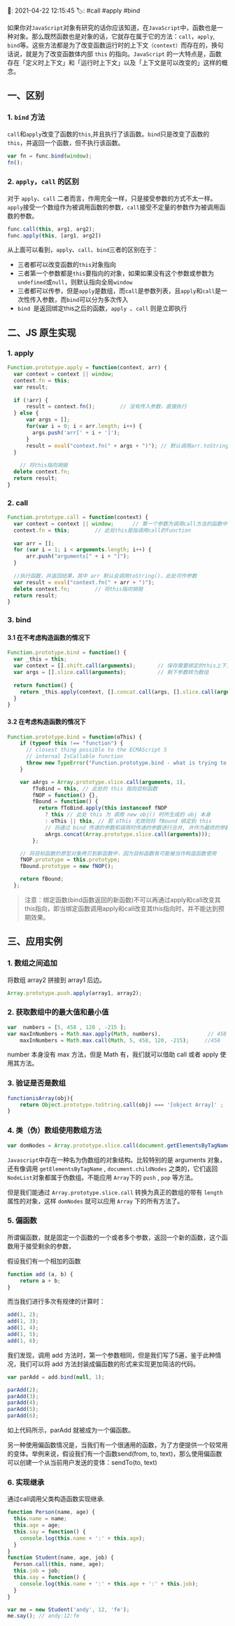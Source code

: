 📆: 2021-04-22 12:15:45
🏷: #call #apply #bind

如果你对`JavaScript`对象有研究的话你应该知道，在`JavaScript`中，函数也是一种对象。那么既然函数也是对象的话，它就存在属于它的方法：`call`，`apply`, `bind`等。这些方法都是为了改变函数运行时的上下文`（context）`而存在的，换句话说，就是为了改变函数体内部 `this` 的指向。`JavaScript` 的一大特点是，函数存在「定义时上下文」和「运行时上下文」以及「上下文是可以改变的」这样的概念。

## 一、区别

### 1. `bind` 方法

`call`和`apply`改变了函数的`this`,并且执行了该函数。`bind`只是改变了函数的`this`，并返回一个函数，但不执行该函数。

```javascript
var fn = func.bind(window);
fn();
```

### 2. `apply`，`call` 的区别

对于 `apply`、`call` 二者而言，作用完全一样，只是接受参数的方式不太一样。`apply`接受一个数组作为被调用函数的参数，`call`接受不定量的参数作为被调用函数的参数。

```javascript
func.call(this, arg1, arg2);
func.apply(this, [arg1, arg2])
```

从上面可以看到，`apply`、`call`、`bind`三者的区别在于：

- 三者都可以改变函数的`this`对象指向
- 三者第一个参数都是`this`要指向的对象，如果如果没有这个参数或参数为`undefined`或`null`，则默认指向全局`window`
- 三者都可以传参，但是`apply`是数组，而`call`是参数列表，且`apply`和`call`是一次性传入参数，而`bind`可以分为多次传入
- `bind `是返回绑定this之后的函数，`apply `、`call` 则是立即执行 
## 二、JS 原生实现
### 1. apply
```javascript
Function.prototype.apply = function(context, arr) {
  var context = context || window;
  context.fn = this;
  var result;
  
  if (!arr) {
      result = context.fn();        // 没有传入参数，直接执行
  } else {
      var args = [];
      for(var i = 0; i < arr.length; i++) {
        args.push('arr[' + i + ']');
      }
      result = eval("context.fn(" + args + ")"); // 默认调用arr.toString()方法
  }
  
	// 将this指向销毁
  delete context.fn;
  return result;
}
```

### 2. call

```javascript
Function.prototype.call = function(context) {
  var context = context || window;      // 第一个参数为调用call方法的函数中的this指向
  context.fn = this;        // 此处this是指调用call的function
  
  var arr = [];
  for (var i = 1; i < arguments.length; i++) {
      arr.push("arguments[" + i + "]");
  }
  
  //执行函数，并返回结果，其中 arr 默认会调用toString()，此处可作参数
  var result = eval("context.fn(" + arr + ")");
  delete context.fn;        // 将this指向销毁
  return result;
}
```

### 3. bind

#### 3.1 在不考虑构造函数的情况下

```javascript
Function.prototype.bind = function() {
  var _this = this;
  var context = [].shift.call(arguments);       // 保存需要绑定的this上下文
  var args = [].slice.call(arguments);          // 剩下参数转为数组
  
  return function() {
    return _this.apply(context, [].concat.call(args, [].slice.call(arguments)));
  }
}
```

#### 3.2 在考虑构造函数的情况下

```javascript
Function.prototype.bind = function(oThis) {
    if (typeof this !== "function") {
      // closest thing possible to the ECMAScript 5
      // internal IsCallable function
      throw new TypeError("Function.prototype.bind - what is trying to be bound is not callable");
    }

    var aArgs = Array.prototype.slice.call(arguments, 1), 
        fToBind = this, // 此处的 this 指向目标函数
        fNOP = function() {},
        fBound = function() {
          return fToBind.apply(this instanceof fNOP
            ? this // 此处 this 为 调用 new obj() 时所生成的 obj 本身
            : oThis || this, // 若 oThis 无效则将 fBound 绑定到 this
            // 将通过 bind 传递的参数和调用时传递的参数进行合并, 并作为最终的参数传递
            aArgs.concat(Array.prototype.slice.call(arguments)));
        };

    // 将目标函数的原型对象拷贝到新函数中，因为目标函数有可能被当作构造函数使用
    fNOP.prototype = this.prototype;
    fBound.prototype = new fNOP();

    return fBound;
  };
```

> 注意：绑定函数(bind函数返回的新函数)不可以再通过apply和call改变其this指向，即当绑定函数调用apply和call改变其this指向时，并不能达到预期效果。


## 三、应用实例

### 1. 数组之间追加

将数组 array2 拼接到 array1 后边。

```javascript
Array.prototype.push.apply(array1, array2);
```

### 2. 获取数组中的最大值和最小值

```javascript
var  numbers = [5, 458 , 120 , -215 ]; 
var maxInNumbers = Math.max.apply(Math, numbers),               // 458
    maxInNumbers = Math.max.call(Math, 5, 458, 120, -215);     //458
```

number 本身没有 max 方法，但是 Math 有，我们就可以借助 call 或者 apply 使用其方法。

### 3. 验证是否是数组

```javascript
functionisArray(obj){ 
    return Object.prototype.toString.call(obj) === '[object Array]' ;
}
```

### 4. 类（伪）数组使用数组方法

```javascript
var domNodes = Array.prototype.slice.call(document.getElementsByTagName("*"));
```

`Javascript`中存在一种名为伪数组的对象结构。比较特别的是 arguments 对象，还有像调用 `getElementsByTagName` , `document.childNodes` 之类的，它们返回`NodeList`对象都属于伪数组。不能应用 `Array`下的 `push` , `pop` 等方法。

但是我们能通过 `Array.prototype.slice.call` 转换为真正的数组的带有 `length` 属性的对象，这样 `domNodes` 就可以应用 `Array` 下的所有方法了。

### 5. 偏函数

所谓偏函数，就是固定一个函数的一个或者多个参数，返回一个新的函数，这个函数用于接受剩余的参数，

假设我们有一个相加的函数

```javascript
function add (a, b) {
	return a + b;
}
```

而当我们进行多次有规律的计算时：

```javascript
add(1, 2);
add(1, 3);
add(1, 4);
add(1, 5);
add(1, 6);
```

我们发现，调用 add 方法时，第一个参数相同，但是我们写了5遍，鉴于此种情况，我们可以将 add 方法封装成偏函数的形式来实现更加简洁的代码。

```javascript
var parAdd = add.bind(null, 1);

parAdd(2);
parAdd(3);
parAdd(4);
parAdd(5);
parAdd(6);
```

如上代码所示，parAdd 就被成为一个偏函数。

另一种使用偏函数情况是，当我们有一个很通用的函数，为了方便提供一个较常用的变体。举例来说，假设我们有一个函数send(from, to, text)，那么使用偏函数可以创建一个从当前用户发送的变体：sendTo(to, text)

### 6. 实现继承

通过call调用父类构造函数实现继承.

```javascript
function Person(name, age) {
  this.name = name;
  this.age = age;
  this.say = function() {
    console.log(this.name + ':' + this.age);
  }
}
function Student(name, age, job) {
  Person.call(this, name, age);
  this.job = job;
  this.say = function() {
    console.log(this.name + ':' + this.age + ':' + this.job);
  }
}

var me = new Student('andy', 12, 'fe');
me.say(); // andy:12:fe
```
